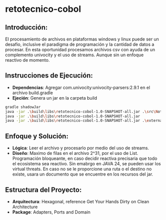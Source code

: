 # retotecnico-cobol

## Introducción:

El procesamiento de archivos en plataformas windows y linux puede ser un desafio, inclusive el paradigma de programación y la cantidad de datos a procesar.
En esta oportunidad procesamos archivos csv con ayuda de un complemento univocity y el uso de streams. Aunque sin un enfoque reactivo de momento.

## Instrucciones de Ejecución:
- **Dependencias**: Agregar com.univocity:univocity-parsers:2.9.1 en el archivo build.gradle
- **Ejeción**:
Genera un jar en la carpeta build
```bash
gradle shadowJar
java -jar .\build\libs\retotecnico-cobol-1.0-SNAPSHOT-all.jar .\src\NotFound
java -jar .\build\libs\retotecnico-cobol-1.0-SNAPSHOT-all.jar
java -jar .\build\libs\retotecnico-cobol-1.0-SNAPSHOT-all.jar .\external.csv
```

## Enfoque y Solución:

- **Lógica**: Leer el archivo y procesarlo por medio del uso de streams.
- **Diseño**: Maximo de filas en el archivo 2^31, por el uso de List. Programación bloqueante, en caso decidir reactiva
precisaria que todo el ecosistema sea reactivo. Sin emabrgo en JAVA 24, se pueden usar los virtual threats.
En caso no se le proporcione una ruta o el destino no existe, usara un documento que se encuentre en los recursos del jar.

## Estructura del Proyecto:

- **Arquitectura**: Hexagonal, reference Get Your Hands Dirty on Clean Architecture
- **Package**: Adapters, Ports and Domain
